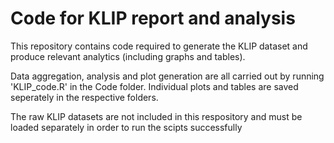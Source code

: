 # Code for KLIP report and analysis

This repository contains code required to generate the KLIP dataset and produce relevant analytics (including graphs and tables). 

Data aggregation, analysis and plot generation are all carried out by running 'KLIP_code.R' in the Code folder. Individual plots and tables are saved seperately in the respective folders.

The raw KLIP datasets are not included in this respository and must be loaded separately in order to run the scipts successfully
